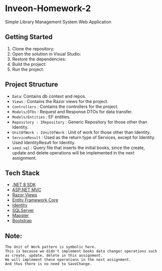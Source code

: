 #  Inveon-Homework-2
Simple Library Management System Web Application

## Getting Started

1. Clone the repository:
2. Open the solution in Visual Studio:
3. Restore the dependencies:
4. Build the project:
5. Run the project:

## Project Structure

- `Data`: Contains db context and repos.
- `Views` : Contains the Razor views for the project.
- `Controllers` : Contains the controllers for the project.
- `Models/DTOs` : Request and Response DTOs for data transfer.
- `Models/Entities` : EF entities.
- `Repository : IRepository` : Generic Repository for those other than Identity. 
- `UnitOfWork : IUnitOfWork` : Unit of work for those other than Identity.
- `ServiceResult` : Used as the return type of Services, except for Identity. Used IdentityResult for Identity.
- `seed.sql` : Query file that inserts the initial books, since the create, update and delete operations will be implemented in the next assignment.

## Tech Stack

- [.NET 8 SDK](https://dotnet.microsoft.com/download/dotnet/8.0)
- [ASP.NET MVC](https://dotnet.microsoft.com/apps/aspnet/mvc)
- [Razor Views](https://docs.microsoft.com/aspnet/core/mvc/views/razor)
- [Entity Framework Core](https://docs.microsoft.com/ef/core/)
- [Identity](https://docs.microsoft.com/aspnet/core/security/authentication/identity)
- [SQLServer](https://www.microsoft.com/sql-server/)
- [Mapster](https://github.com/MapsterMapper/Mapster)
- [Bootstrap](https://getbootstrap.com/)

## Note: 
```
The Unit of Work pattern is symbolic here.
This is because we didn't implement books data changer operations such as create, update, delete in this assignment. 
We will implement these operations in the next assignment. 
And thus there is no need to SaveChange.
```
